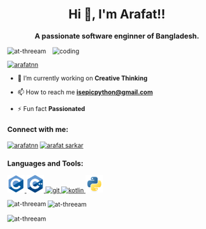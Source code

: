 
<h1 align="center">Hi 👋, I'm Arafat!!</h1>
<h3 align="center">A passionate software enginner of Bangladesh.</h3>
<img align="right" alt="coding" width="400" src="https://gifdb.com/gif/coding-animated-laptop-flow-stream-ja04010rm5o68zfk.html">

<p align="left"> <img src="https://komarev.com/ghpvc/?username=at-threeam&label=Profile%20views&color=0e75b6&style=flat" alt="at-threeam" /> </p>

<p align="left"> <a href="https://twitter.com/arafatnn" target="blank"><img src="https://img.shields.io/twitter/follow/arafatnn?logo=twitter&style=for-the-badge" alt="arafatnn" /></a> </p>

- 🔭 I’m currently working on **Creative Thinking**

- 📫 How to reach me **isepicpython@gmail.com**

- ⚡ Fun fact **Passionated**

<h3 align="left">Connect with me:</h3>
<p align="left">
<a href="https://twitter.com/arafatnn" target="blank"><img align="center" src="https://raw.githubusercontent.com/rahuldkjain/github-profile-readme-generator/master/src/images/icons/Social/twitter.svg" alt="arafatnn" height="30" width="40" /></a>
<a href="https://fb.com/arafat sarkar" target="blank"><img align="center" src="https://raw.githubusercontent.com/rahuldkjain/github-profile-readme-generator/master/src/images/icons/Social/facebook.svg" alt="arafat sarkar" height="30" width="40" /></a>
</p>

<h3 align="left">Languages and Tools:</h3>
<p align="left"> <a href="https://www.cprogramming.com/" target="_blank" rel="noreferrer"> <img src="https://raw.githubusercontent.com/devicons/devicon/master/icons/c/c-original.svg" alt="c" width="40" height="40"/> </a> <a href="https://www.w3schools.com/cpp/" target="_blank" rel="noreferrer"> <img src="https://raw.githubusercontent.com/devicons/devicon/master/icons/cplusplus/cplusplus-original.svg" alt="cplusplus" width="40" height="40"/> </a> <a href="https://git-scm.com/" target="_blank" rel="noreferrer"> <img src="https://www.vectorlogo.zone/logos/git-scm/git-scm-icon.svg" alt="git" width="40" height="40"/> </a> <a href="https://kotlinlang.org" target="_blank" rel="noreferrer"> <img src="https://www.vectorlogo.zone/logos/kotlinlang/kotlinlang-icon.svg" alt="kotlin" width="40" height="40"/> </a> <a href="https://www.python.org" target="_blank" rel="noreferrer"> <img src="https://raw.githubusercontent.com/devicons/devicon/master/icons/python/python-original.svg" alt="python" width="40" height="40"/> </a> </p>

<p><img align="left" src="https://github-readme-stats.vercel.app/api/top-langs?username=at-threeam&show_icons=true&locale=en&layout=compact" alt="at-threeam" /></p>

<p>&nbsp;<img align="center" src="https://github-readme-stats.vercel.app/api?username=at-threeam&show_icons=true&locale=en" alt="at-threeam" /></p>

<p><img align="center" src="https://github-readme-streak-stats.herokuapp.com/?user=at-threeam&" alt="at-threeam" /></p>


